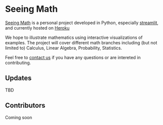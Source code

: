 # Seeing Math

[Seeing Math](https://seeing-math.herokuapp.com/) is a personal project developed in Python, especially [streamlit](https://www.streamlit.io/), and currently hosted on [Heroku](https://www.heroku.com/home)

We hope to illustrate mathematics using interactive visualizations of examples. The project will cover different math branches including (but not limited to) Calculus, Linear Algebra, Probability, Statistics. 

Feel free to [contact us](mailto:huijunzhao.ds@gmail.com) if you have any questions or are intereted in contributing.

## Updates
TBD

## Contributors
Coming soon